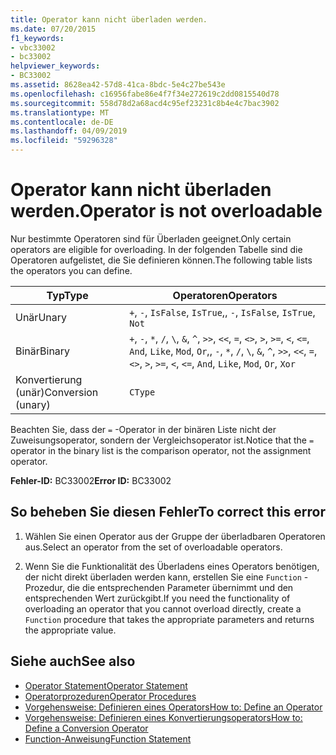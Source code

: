 ```yaml
---
title: Operator kann nicht überladen werden.
ms.date: 07/20/2015
f1_keywords:
- vbc33002
- bc33002
helpviewer_keywords:
- BC33002
ms.assetid: 8628ea42-57d8-41ca-8bdc-5e4c27be543e
ms.openlocfilehash: c16956fabe86e4f7f34e272619c2dd0815540d78
ms.sourcegitcommit: 558d78d2a68acd4c95ef23231c8b4e4c7bac3902
ms.translationtype: MT
ms.contentlocale: de-DE
ms.lasthandoff: 04/09/2019
ms.locfileid: "59296328"
---
```

# <a name="operator-is-not-overloadable"></a><span data-ttu-id="f62b2-102">Operator kann nicht überladen werden.</span><span class="sxs-lookup"><span data-stu-id="f62b2-102">Operator is not overloadable</span></span>
<span data-ttu-id="f62b2-103">Nur bestimmte Operatoren sind für Überladen geeignet.</span><span class="sxs-lookup"><span data-stu-id="f62b2-103">Only certain operators are eligible for overloading.</span></span> <span data-ttu-id="f62b2-104">In der folgenden Tabelle sind die Operatoren aufgelistet, die Sie definieren können.</span><span class="sxs-lookup"><span data-stu-id="f62b2-104">The following table lists the operators you can define.</span></span>  
  
|<span data-ttu-id="f62b2-105">Typ</span><span class="sxs-lookup"><span data-stu-id="f62b2-105">Type</span></span>|<span data-ttu-id="f62b2-106">Operatoren</span><span class="sxs-lookup"><span data-stu-id="f62b2-106">Operators</span></span>|  
|----------|---------------|  
|<span data-ttu-id="f62b2-107">Unär</span><span class="sxs-lookup"><span data-stu-id="f62b2-107">Unary</span></span>|`+`<span data-ttu-id="f62b2-108">, `-`, `IsFalse`, `IsTrue`,</span><span class="sxs-lookup"><span data-stu-id="f62b2-108">, `-`, `IsFalse`, `IsTrue`,</span></span> `Not`|  
|<span data-ttu-id="f62b2-109">Binär</span><span class="sxs-lookup"><span data-stu-id="f62b2-109">Binary</span></span>|`+`<span data-ttu-id="f62b2-110">, `-`, `*`, `/`, `\`, `&`, `^`, `>>`, `<<`, `=`, `<>`, `>`, `>=`, `<`, `<=`, `And`, `Like`, `Mod`, `Or`,</span><span class="sxs-lookup"><span data-stu-id="f62b2-110">, `-`, `*`, `/`, `\`, `&`, `^`, `>>`, `<<`, `=`, `<>`, `>`, `>=`, `<`, `<=`, `And`, `Like`, `Mod`, `Or`,</span></span> `Xor`|  
|<span data-ttu-id="f62b2-111">Konvertierung (unär)</span><span class="sxs-lookup"><span data-stu-id="f62b2-111">Conversion (unary)</span></span>|`CType`|  
  
 <span data-ttu-id="f62b2-112">Beachten Sie, dass der `=` -Operator in der binären Liste nicht der Zuweisungsoperator, sondern der Vergleichsoperator ist.</span><span class="sxs-lookup"><span data-stu-id="f62b2-112">Notice that the `=` operator in the binary list is the comparison operator, not the assignment operator.</span></span>  
  
 <span data-ttu-id="f62b2-113">**Fehler-ID:** BC33002</span><span class="sxs-lookup"><span data-stu-id="f62b2-113">**Error ID:** BC33002</span></span>  
  
## <a name="to-correct-this-error"></a><span data-ttu-id="f62b2-114">So beheben Sie diesen Fehler</span><span class="sxs-lookup"><span data-stu-id="f62b2-114">To correct this error</span></span>  
  
1. <span data-ttu-id="f62b2-115">Wählen Sie einen Operator aus der Gruppe der überladbaren Operatoren aus.</span><span class="sxs-lookup"><span data-stu-id="f62b2-115">Select an operator from the set of overloadable operators.</span></span>  
  
2. <span data-ttu-id="f62b2-116">Wenn Sie die Funktionalität des Überladens eines Operators benötigen, der nicht direkt überladen werden kann, erstellen Sie eine `Function` -Prozedur, die die entsprechenden Parameter übernimmt und den entsprechenden Wert zurückgibt.</span><span class="sxs-lookup"><span data-stu-id="f62b2-116">If you need the functionality of overloading an operator that you cannot overload directly, create a `Function` procedure that takes the appropriate parameters and returns the appropriate value.</span></span>  
  
## <a name="see-also"></a><span data-ttu-id="f62b2-117">Siehe auch</span><span class="sxs-lookup"><span data-stu-id="f62b2-117">See also</span></span>

- [<span data-ttu-id="f62b2-118">Operator Statement</span><span class="sxs-lookup"><span data-stu-id="f62b2-118">Operator Statement</span></span>](../../visual-basic/language-reference/statements/operator-statement.md)
- [<span data-ttu-id="f62b2-119">Operatorprozeduren</span><span class="sxs-lookup"><span data-stu-id="f62b2-119">Operator Procedures</span></span>](../../visual-basic/programming-guide/language-features/procedures/operator-procedures.md)
- [<span data-ttu-id="f62b2-120">Vorgehensweise: Definieren eines Operators</span><span class="sxs-lookup"><span data-stu-id="f62b2-120">How to: Define an Operator</span></span>](../../visual-basic/programming-guide/language-features/procedures/how-to-define-an-operator.md)
- [<span data-ttu-id="f62b2-121">Vorgehensweise: Definieren eines Konvertierungsoperators</span><span class="sxs-lookup"><span data-stu-id="f62b2-121">How to: Define a Conversion Operator</span></span>](../../visual-basic/programming-guide/language-features/procedures/how-to-define-a-conversion-operator.md)
- [<span data-ttu-id="f62b2-122">Function-Anweisung</span><span class="sxs-lookup"><span data-stu-id="f62b2-122">Function Statement</span></span>](../../visual-basic/language-reference/statements/function-statement.md)
